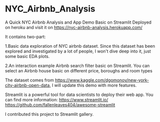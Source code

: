# NYC_Airbnb_Analysis
A Quick NYC Airbnb Analysis and App Demo Basic on Streamlit
Deployed on heroku and visit it on https://nyc-airbnb-analysis.herokuapp.com/

It contains two-part:

1.Basic data exploration of NYC airbnb dataset. Since this dataset has been explored and investigated by a lot of people, I won't dive deep into it, just some basic EDA plots.

2.An interaction example Airbnb search filter basic on Streamlit. You can select an Airbnb house basic on different price, boroughs and room types

The dataset comes from https://www.kaggle.com/dgomonov/new-york-city-airbnb-open-data, I will update this demo with more features.

Streamlit is a powerful tool for data scientists to deploy their web app. You can find more information: 
https://www.streamlit.io/ 
https://github.com/fallenleaves404/awesome-streamlit

I contributed this project to Streamlit gallery.
